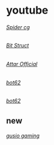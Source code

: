 # youtube

###### [Spider cg](https://www.youtube.com/channel/UC4AdeE8BL6UKt1nMDjvR7RQ) ######
###### [Bit Struct](https://www.youtube.com/channel/UCt6j4fASWqqvlh3yCfIjz4Q) ######
###### [Attar Official](https://www.youtube.com/channel/UCjsscX_zHxCYIZmIX1y6Ykw) ######
###### [bot62](https://www.youtube.com/channel/UCj_q_TXzaGL0bn8twe8j1nw) ######
###### [bot62](https://www.youtube.com/channel/UC_97PhyP6bbUOHjxFUcotcg) ######


## new ##
###### [gusio gaming](https://www.youtube.com/channel/UCNh6KxmI8a6bJs9sINuyslQ) ######
